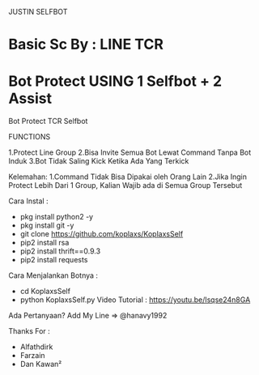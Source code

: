 JUSTIN SELFBOT

Basic Sc By : LINE TCR
============================================
Bot Protect USING 1 Selfbot + 2 Assist
============================================
Bot Protect TCR Selfbot


FUNCTIONS

1.Protect Line Group
2.Bisa Invite Semua Bot Lewat Command Tanpa Bot Induk
3.Bot Tidak Saling Kick Ketika Ada Yang Terkick

Kelemahan:
1.Command Tidak Bisa Dipakai oleh Orang Lain
2.Jika Ingin Protect Lebih Dari 1 Group, Kalian Wajib ada di Semua Group Tersebut

Cara Instal :
- pkg install python2 -y
- pkg install git -y
- git clone https://github.com/koplaxs/KoplaxsSelf
- pip2 install rsa
- pip2 install thrift==0.9.3
- pip2 install requests

Cara Menjalankan Botnya :
- cd KoplaxsSelf
- python KoplaxsSelf.py
Video Tutorial :
https://youtu.be/Isqse24n8GA


Ada Pertanyaan?
Add My Line => @hanavy1992

Thanks For :
- Alfathdirk
- Farzain
- Dan Kawan²
